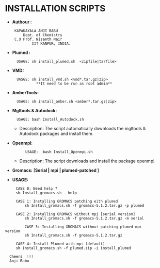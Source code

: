 #           INSTALLATION SCRIPTS

         
 * **Authour :**
 
 		KAPAKAYALA ANJI BABU
	       	Dept. of Chemistry
	 	C.O Prof. Nisanth Nair
                IIT KANPUR, INDIA.
        
* **Plumed :**

		USAGE: sh install_plumed.sh  <zipfile|tarfile>    
	 
* **VMD:**

		UASGE: sh install_vmd.sh <vmd*.tar.gz|zip> 
                 **It need to be run as root admin**
		
* **AmberTools:**
  
  		USAGE: sh install_amber.sh <amber*.tar.gz|zip>
		
* **Mgltools & Autodock:**

		USAGE: bash Install_Autodock.sh
	* Description:  The script automatically downloads the mgltools & Autodock packages and install them.

* **Openmpi:**

	`      USAGE:  bash Install_Openmpi.sh`
	* Description: The script downloads and install the package openmpi.
		
	 
* **Gromacs:**
**[Serial | mpi | plumed-patched ]**
                   
* **USAGE:**
```
	 CASE 0: Need help ?
	 sh Install_gromacs.sh --help
	
	 CASE 1: Installing GROMACS patching eith plumed
         sh Install_gromacs.sh -f gromacs-5.1.2.tar.gz -p plumed

   	 CASE 2: Installing GROMACS without mpi [serial version]
    	 sh Install_gromacs.sh -f gromacs-5.1.2.tar.gz -m serial

         CASE 3: Installing GROMACS without patching plumed mpi version
         sh Install_gromacs.sh -f gromacs-5.1.2.tar.gz 
	
	 CASE 4: Install Plumed with mpi (default)
	 sh Install_gromacs.sh -f plumed.zip -i install_plumed
 ```
                    
      Cheers  !!!
      Anji Babu
